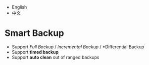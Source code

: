 
- English
- [中文](README_zh.MD)

# Smart Backup

- Support *Full Backup* / *Incremental Backup* / *Differential Backup
- Support **timed backup**
- Support **auto clean** out of ranged backups

